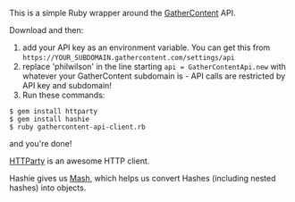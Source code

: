 This is a simple Ruby wrapper around the [GatherContent](http://gathercontent.com) API.

Download and then:

1. add your API key as an environment variable. You can get this from `https://YOUR_SUBDOMAIN.gathercontent.com/settings/api`
2. replace 'philwilson' in the line starting `api = GatherContentApi.new` with whatever your GatherContent subdomain is - API calls are restricted by API key and subdomain!
3. Run these commands:

~~~~
$ gem install httparty
$ gem install hashie
$ ruby gathercontent-api-client.rb
~~~~

and you're done!

[HTTParty](http://httparty.rubyforge.org/) is an awesome HTTP client.

Hashie gives us [Mash](https://github.com/intridea/hashie#mash), which helps us convert Hashes (including nested hashes) into objects.



